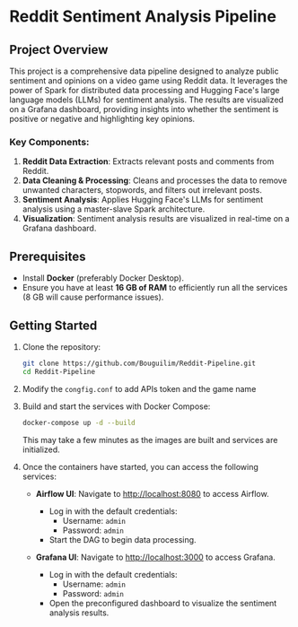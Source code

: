 # Reddit Sentiment Analysis Pipeline

## Project Overview
This project is a comprehensive data pipeline designed to analyze public sentiment and opinions on a video game using Reddit data. It leverages the power of Spark for distributed data processing and Hugging Face's large language models (LLMs) for sentiment analysis. The results are visualized on a Grafana dashboard, providing insights into whether the sentiment is positive or negative and highlighting key opinions.

### Key Components:
1. **Reddit Data Extraction**: Extracts relevant posts and comments from Reddit.
2. **Data Cleaning & Processing**: Cleans and processes the data to remove unwanted characters, stopwords, and filters out irrelevant posts.
3. **Sentiment Analysis**: Applies Hugging Face's LLMs for sentiment analysis using a master-slave Spark architecture.
4. **Visualization**: Sentiment analysis results are visualized in real-time on a Grafana dashboard.

## Prerequisites

- Install **Docker** (preferably Docker Desktop).
- Ensure you have at least **16 GB of RAM** to efficiently run all the services (8 GB will cause performance issues).

## Getting Started

1. Clone the repository:
    ```bash
    git clone https://github.com/Bouguilim/Reddit-Pipeline.git
    cd Reddit-Pipeline
    ```

2. Modify the `congfig.conf` to add APIs token and the game name

3. Build and start the services with Docker Compose:
    ```bash
    docker-compose up -d --build
    ```

   This may take a few minutes as the images are built and services are initialized.

4. Once the containers have started, you can access the following services:

   - **Airflow UI**: Navigate to [http://localhost:8080](http://localhost:8080) to access Airflow.
     - Log in with the default credentials: 
       - Username: `admin`
       - Password: `admin`
     - Start the DAG to begin data processing.

   - **Grafana UI**: Navigate to [http://localhost:3000](http://localhost:3000) to access Grafana.
     - Log in with the default credentials:
       - Username: `admin`
       - Password: `admin`
     - Open the preconfigured dashboard to visualize the sentiment analysis results.
